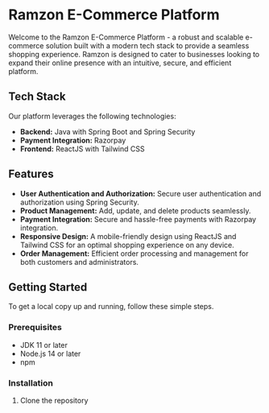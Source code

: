 # Ramzon E-Commerce Platform

Welcome to the Ramzon E-Commerce Platform - a robust and scalable e-commerce solution built with a modern tech stack to provide a seamless shopping experience. Ramzon is designed to cater to businesses looking to expand their online presence with an intuitive, secure, and efficient platform.

## Tech Stack

Our platform leverages the following technologies:

- **Backend:** Java with Spring Boot and Spring Security
- **Payment Integration:** Razorpay
- **Frontend:** ReactJS with Tailwind CSS

## Features

- **User Authentication and Authorization:** Secure user authentication and authorization using Spring Security.
- **Product Management:** Add, update, and delete products seamlessly.
- **Payment Integration:** Secure and hassle-free payments with Razorpay integration.
- **Responsive Design:** A mobile-friendly design using ReactJS and Tailwind CSS for an optimal shopping experience on any device.
- **Order Management:** Efficient order processing and management for both customers and administrators.

## Getting Started

To get a local copy up and running, follow these simple steps.

### Prerequisites

- JDK 11 or later
- Node.js 14 or later
- npm

### Installation

1. Clone the repository
